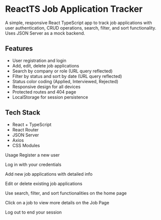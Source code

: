 # ReactTS Job Application Tracker

A simple, responsive React TypeScript app to track job applications with user authentication, CRUD operations, search, filter, and sort functionality. Uses JSON Server as a mock backend.

## Features

- User registration and login  
- Add, edit, delete job applications  
- Search by company or role (URL query reflected)  
- Filter by status and sort by date (URL query reflected)  
- Status color coding (Applied, Interviewed, Rejected)  
- Responsive design for all devices  
- Protected routes and 404 page  
- LocalStorage for session persistence  

## Tech Stack

- React + TypeScript  
- React Router  
- JSON Server  
- Axios  
- CSS Modules  

 Usage
Register a new user

Log in with your credentials

Add new job applications with detailed info

Edit or delete existing job applications

Use search, filter, and sort functionalities on the home page

Click on a job to view more details on the Job Page

Log out to end your session

